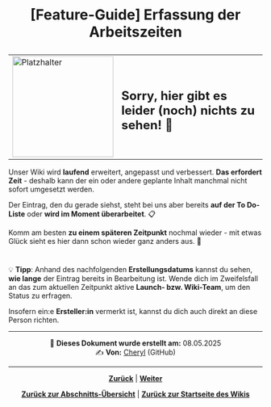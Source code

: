 # <p align="center">[Feature-Guide] Erfassung der Arbeitszeiten</p>

<!-- Erklärung zu / Anwendung von:

Eingabefelder für Namen | Kommen / Gehen / Pause 

-> Callback zum Basis- bzw. Data-Ordner / Zusammenhang erläutern 

-> WICHTIG: dieser Teil sollte via Copy/Paste ebenfalls in 01-organisation/01-zeiterfassung übertragen werden. wenn notwendig, mit zusätzlichen Infos/Kontext -->

<div align="center">
  <table>
    <tr>
      <td>
        <img src="https://github.com/user-attachments/assets/69b70f12-916c-4167-8920-c6055f5903d5" alt="Platzhalter" width="200">
      </td>
      <td>
        <h2>Sorry, hier gibt es leider (noch) nichts zu sehen! 👀</h2>
      </td>
    </tr>
  </table>
</div>

Unser Wiki wird **laufend** erweitert, angepasst und verbessert. **Das erfordert Zeit** - deshalb kann der ein oder andere geplante Inhalt manchmal nicht sofort umgesetzt werden.

Der Eintrag, den du gerade siehst, steht bei uns aber bereits **auf der To Do-Liste** oder **wird im Moment überarbeitet**. 📋

Komm am besten **zu einem späteren Zeitpunkt** nochmal wieder - mit etwas Glück sieht es hier dann schon wieder ganz anders aus. 🚀

#

💡 **Tipp**: Anhand des nachfolgenden **Erstellungsdatums** kannst du sehen, **wie lange** der Eintrag bereits in Bearbeitung ist. Wende dich im Zweifelsfall an das zum aktuellen Zeitpunkt aktive **Launch- bzw. Wiki-Team**, um den Status zu erfragen.

Insofern ein:e **Ersteller:in** vermerkt ist, kannst du dich auch direkt an diese Person richten.

---

<p align="center">
📅 <strong>Dieses Dokument wurde erstellt am:</strong> 08.05.2025
<br>
✍️ <strong>Von:</strong> <a href="https://github.com/cherylugbogu">Cheryl</a> (GitHub)
</p>

---

<p align="center">
<a href="/docs/04-tools/05-launchpad/02-features/03-tokens/README.md"><strong>Zurück</strong></a> | 
<a href="/docs/04-tools/05-launchpad/02-features/05-projektverwaltung/README.md"><strong>Weiter</strong></a>
</p>

<p align="center">
<a href="/docs/04-tools/05-launchpad/02-features/README.md/#dieses-kapitel-beinhaltet-folgende-abschnitte"><strong>Zurück zur Abschnitts-Übersicht</strong></a> | <a href="/docs/00-willkommen/README.md"><strong>Zurück zur Startseite des Wikis</strong></a>
</p>
